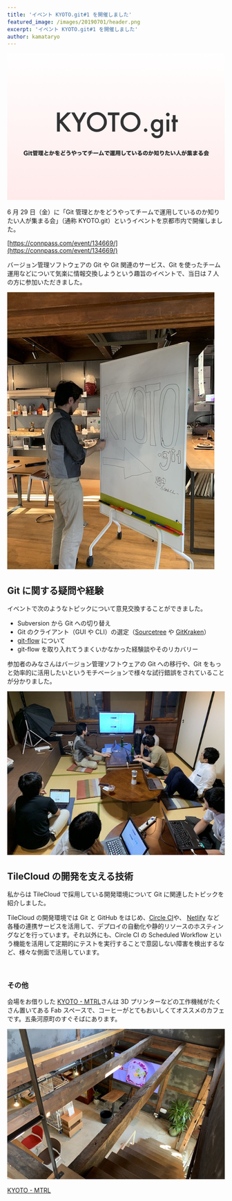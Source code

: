 ```yaml
---
title: 'イベント KYOTO.git#1 を開催しました'
featured_image: /images/20190701/header.png
excerpt: 'イベント KYOTO.git#1 を開催しました'
author: kamataryo
---
```


![](/images/20190701/header.png)

6 月 29 日（金）に「Git 管理とかをどうやってチームで運用しているのか知りたい人が集まる会」（通称 KYOTO.git）というイベントを京都市内で開催しました。

[https://connpass.com/event/134669/](https://connpass.com/event/134669/)

バージョン管理ソフトウェアの Git や Git 関連のサービス、Git を使ったチーム運用などについて気楽に情報交換しようという趣旨のイベントで、当日は 7 人の方に参加いただきました。

![イベントの準備をする様子](/images/20190701/00.jpg)

## Git に関する疑問や経験

イベントで次のようなトピックについて意見交換することができました。

- Subversion から Git への切り替え
- Git のクライアント（GUI や CLI）の選定（[Sourcetree](https://www.sourcetreeapp.com/) や [GitKraken](https://www.gitkraken.com/)）
- [git-flow](https://danielkummer.github.io/git-flow-cheatsheet/index.ja_JP.html) について
- git-flow を取り入れてうまくいかなかった経験談やそのリカバリー

参加者のみなさんはバージョン管理ソフトウェアの Git への移行や、Git をもっと効率的に活用したいというモチベーションで様々な試行錯誤をされていることが分かりました。

![イベントの様子](/images/20190701/05.jpg)

## TileCloud の開発を支える技術

私からは TileCloud で採用している開発環境について Git に関連したトピックを紹介しました。

TileCloud の開発環境では Git と GitHub をはじめ、[Circle CI](https://circleci.com/)や、 [Netlify](https://www.netlify.com/) など各種の連携サービスを活用して、デプロイの自動化や静的リソースのホスティングなどを行っています。それ以外にも、Circle CI の Scheduled Workflow という機能を活用して定期的にテストを実行することで意図しない障害を検出するなど、様々な側面で活用しています。

<br /><script async class="speakerdeck-embed" data-id="e7f07a91d6ce4a538f12db8ee622db65" data-ratio="1.33333333333333" src="//speakerdeck.com/assets/embed.js"></script>

### その他

会場をお借りした [KYOTO - MTRL](https://mtrl.com/kyoto/)さんは 3D プリンターなどの工作機械がたくさん置いてある Fab スペースで、コーヒーがとてもおいしくてオススメのカフェです。五条河原町のすぐそばにあります。

![KYOTO - MTRL の吹き抜け](/images/20190701/10.jpg)

<div class="tilecloud" data-lat="34.995181" data-lng="135.764411" data-zoom="14">
<a href="https://mtrl.com/kyoto/">KYOTO - MTRL</a></div>
